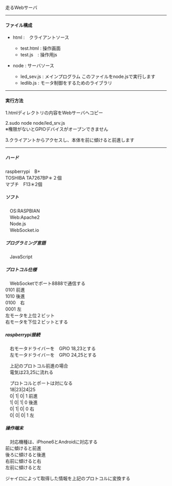 走るWebサーバ  

---
#### ファイル構成 ####
* html :　クライアントソース  
  * test.html  : 操作画面  
  * test.js　: 操作用js   


* node : サーバソース   
  * led_sev.js : メインプログラム このファイルをnode.jsで実行します 
  * ledlib.js  : モータ制御をするためのライブラリ 

---
#### 実行方法 ####
1.htmlディレクトリの内容をWebサーバへコピー  

2.sudo node node/led_srv.js  
  ※権限がないとGPIOデバイスがオープンできません  

3.クライアントからアクセスし、本体を前に傾けると前進します

---
  


##### ハード #####

  raspberrypi　B+  
  TOSHIBA TA7267BP＊２個  
  マブチ　F13＊2個  

##### ソフト #####

　OS:RASPBIAN  
　Web:Apache2  
　Node.js  
　WebSocket.io  

##### プログラミング言語 #####

　JavaScript  

##### プロトコル仕様 #####
　WebSocketでポート8888で通信する  
  0101 前進  
  1010  後進  
  0100　右  
  0001  左  
  左モータを上位２ビット  
  右モータを下位２ビットとする  

##### raspberrypi接続 #####
　右モータドライバーを　GPIO 18,23とする  
　左モータドライバーを　GPIO 24,25とする  

　上記のプロトコル前進の場合  
　電気は23,25に流れる  

　プロトコルとポートは対になる  
　18|23|24|25  
　0| 1| 0| 1 前進  
　1| 0| 1| 0 後進  
　0| 1| 0| 0 右  
　0| 0| 0| 1 左  

##### 操作端末 #####

　対応機種は、iPhone6とAndroidに対応する  
  前に傾けると前進  
  後ろに傾けると後進  
  右前に傾けると右  
  左前に傾けると左  

ジャイロによって取得した情報を上記のプロトコルに変換する
